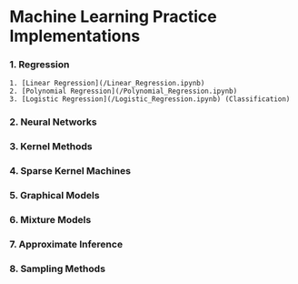 # Machine Learning Practice Implementations

### 1.  Regression
	1. [Linear Regression](/Linear_Regression.ipynb)
	2. [Polynomial Regression](/Polynomial_Regression.ipynb)
	3. [Logistic Regression](/Logistic_Regression.ipynb) (Classification)

### 2.  Neural Networks

### 3.  Kernel Methods

### 4.  Sparse Kernel Machines

### 5.  Graphical Models

### 6.  Mixture Models

### 7.  Approximate Inference

### 8.  Sampling Methods


